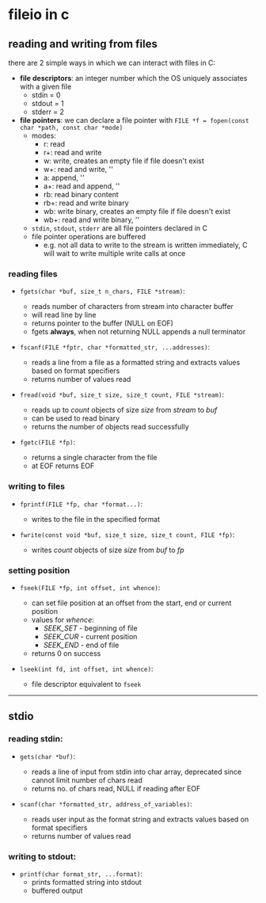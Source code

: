 # fileio in c

## reading and writing from files

there are 2 simple ways in which we can interact with files in C:
- **file descriptors**: an integer number which the OS uniquely associates with a given file
    - stdin = 0
    - stdout = 1
    - stderr = 2
- **file pointers**: we can declare a file pointer with `FILE *f = fopen(const char *path, const char *mode)`
    - modes:
        - r: read
        - r+: read and write
        - w: write, creates an empty file if file doesn't exist
        - w+: read and write, ''
        - a: append, '' 
        - a+: read and append, ''
        - rb: read binary content
        - rb+: read and write binary
        - wb: write binary, creates an empty file if file doesn't exist
        - wb+: read and write binary, ''
    - `stdin`, `stdout`, `stderr` are all file pointers declared in C
    - file pointer operations are buffered
        - e.g. not all data to write to the stream is written immediately, C will wait to write multiple write calls at once

### reading files

- `fgets(char *buf, size_t n_chars, FILE *stream)`:
    - reads number of characters from stream into character buffer
    - will read line by line
    - returns pointer to the buffer (NULL on EOF)
    - fgets **always**, when not returning NULL appends a null terminator

- `fscanf(FILE *fptr, char *formatted_str, ...addresses)`:
    - reads a line from a file as a formatted string and extracts values based on format specifiers
    - returns number of values read

- `fread(void *buf, size_t size, size_t count, FILE *stream)`:
    - reads up to *count* objects of size *size* from *stream* to *buf*
    - can be used to read binary
    - returns the number of objects read successfully

- `fgetc(FILE *fp)`:
    - returns a single character from the file
    - at EOF returns EOF

### writing to files

- `fprintf(FILE *fp, char *format...)`:
    - writes to the file in the specified format

- `fwrite(const void *buf, size_t size, size_t count, FILE *fp)`:
    - writes *count* objects of size *size* from *buf* to *fp*

### setting position

- `fseek(FILE *fp, int offset, int whence)`:
    - can set file position at an offset from the start, end or current position
    - values for *whence*:
        - *SEEK_SET* - beginning of file
        - *SEEK_CUR* - current position
        - *SEEK_END* - end of file
    - returns 0 on success

- `lseek(int fd, int offset, int whence)`:
    - file descriptor equivalent to `fseek`
---

## stdio

### reading stdin:

- `gets(char *buf)`:
    - reads a line of input from stdin into char array, deprecated since cannot limit number of chars read
    - returns no. of chars read, NULL if reading after EOF

- `scanf(char *formatted_str, address_of_variables)`:
    - reads user input as the format string and extracts values based on format specifiers
    - returns number of values read

### writing to stdout:
- `printf(char format_str, ...format)`:
    - prints formatted string into stdout
    - buffered output
